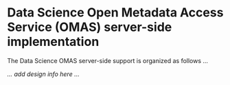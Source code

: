<!-- SPDX-License-Identifier: Apache-2.0 -->

# Data Science Open Metadata Access Service (OMAS) server-side implementation

The Data Science OMAS server-side support is organized as follows ...

_... add design info here ..._